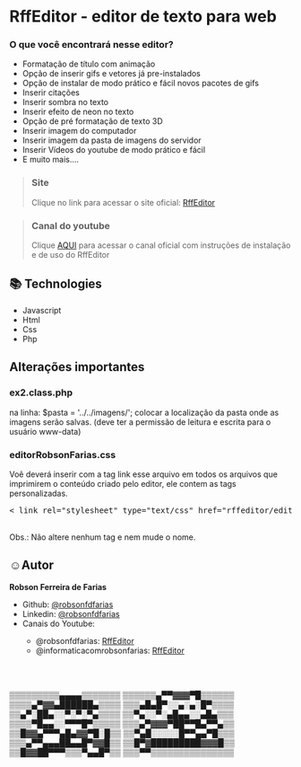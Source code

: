 <h1>RffEditor - editor de texto para web</h1>


<h3>O que você encontrará nesse editor?</h3>
<ul>
  <li>Formatação de título com animação</li>
  <li>Opção de inserir gifs e vetores já pre-instalados</li>
  <li>Opção de instalar de modo prático e fácil novos pacotes de gifs</li>
  <li>Inserir citações</li>
  <li>Inserir sombra no texto</li>
  <li>Inserir efeito de neon no texto</li>
  <li>Opção de pré formatação de texto 3D</li>
  <li>Inserir imagem do computador</li>
  <li>Inserir imagem da pasta de imagens do servidor</li>
  <li>Inserir Vídeos do youtube de modo prático e fácil</li>
  <li>E muito mais....</li>
</ul>


><h3>Site</h3>
>Clique no link para acessar o site oficial: <a href="https://rffeditor.infocomrobson.com.br">RffEditor</a>


><h3>Canal do youtube</h3>
>Clique  <a href="https://rffeditor.infocomrobson.com.br">AQUI</a> para acessar o canal oficial com instruções de instalação e de uso do RffEditor


<h2>📚 Technologies</h2>
<ul>
  <li>Javascript</li>
  <li>Html</li>
  <li>Css</li>
  <li>Php</li>
</ul>

<h2>Alterações importantes</h2>
<h3>ex2.class.php</h3>
na linha:
$pasta = '../../imagens/';
colocar a localização da pasta onde as imagens serão salvas. (deve ter a permissão de leitura e escrita para o usuário www-data)


<h3>editorRobsonFarias.css</h3>
Voê deverá inserir com a tag link esse arquivo em todos os arquivos que imprimirem o conteúdo criado pelo editor, ele contem as tags personalizadas.<br>
<pre>< link rel="stylesheet" type="text/css" href="rffeditor/editorRobsonFarias.css" /></pre><br>
Obs.: Não altere nenhum tag e nem mude o nome.

  
<h2>☺Autor</h2>
<strong>Robson Ferreira de Farias</strong><br>
<ul>
  <li>Github: <a href="https://github.com/robsonfdfarias">@robsonfdfarias</a></li>
  <li>Linkedin: <a href="https://www.linkedin.com/in/robson-farias-a8b01723a/">@robsonfdfarias</a></li>
  <li>Canais do Youtube: 
  </li>
    <ul>
      <li>@robsonfdfarias: <a href="https://rffeditor.infocomrobson.com.br">RffEditor</a></li>
      <li>@informaticacomrobsonfarias: <a href="https://rffeditor.infocomrobson.com.br">RffEditor</a></li>
    </ul>
</ul><br><br>




▒▒▒▒▒▒▒▒▒▄▄▄▄▒▒▒▒▒▒▒
▒▒▒▒▒▒▄▀▀▓▓▓▀█▒▒▒▒▒▒
▒▒▒▒▄▀▓▓▄██████▄▒▒▒▒
▒▒▒▄█▄█▀░░▄░▄░█▀▒▒▒▒
▒▒▄▀░██▄░░▀░▀░▀▄▒▒▒▒
▒▒▀▄░░▀░▄█▄▄░░▄█▄▒▒▒
▒▒▒▒▀█▄▄░░▀▀▀█▀▒▒▒▒▒
▒▒▒▄▀▓▓▓▀██▀▀█▄▀▀▄▒▒
▒▒█▓▓▄▀▀▀▄█▄▓▓▀█░█▒▒
▒▒▀▄█░░░░░█▀▀▄▄▀█▒▒▒
▒▒▒▄▀▀▄▄▄██▄▄█▀▓▓█▒▒
▒▒█▀▓█████████▓▓▓█▒▒
▒▒█▓▓██▀▀▀▒▒▒▀▄▄█▀▒▒
▒▒▒▀▀▒▒▒▒▒▒▒▒▒▒▒▒▒▒▒
